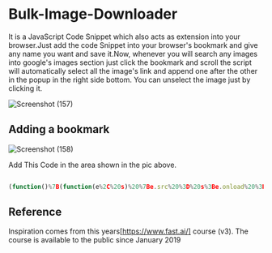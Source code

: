 # Bulk-Image-Downloader
It is a JavaScript Code Snippet which also acts as extension into your browser.Just add the code Snippet into your browser's bookmark and give any name you want and save it.Now, whenever you will search any images into google's images section just click the bookmark and scroll the script will automatically select all the image's link and append one after the other in the popup in the right side bottom. You can unselect the image just by clicking it.     

![Screenshot (157)](https://user-images.githubusercontent.com/42734141/62005617-8f887f00-b153-11e9-85b4-0327b02a186a.png)


## Adding a bookmark
![Screenshot (158)](https://user-images.githubusercontent.com/42734141/62006216-4a684b00-b15b-11e9-871b-23dba4211074.png)

Add This Code in the area shown in the pic above.
```javascript

(function()%7B(function(e%2C%20s)%20%7Be.src%20%3D%20s%3Be.onload%20%3D%20function()%20%7BjQuery.noConflict()%3BjQuery('%3Cstyle%20type%3D%22text%2Fcss%22%3E%20.remove%20%7B%20opacity%3A0.3%3B%7D%5Cn%20.urlmodal%20%7Bpadding%3A%2010px%3B%20background-color%3A%20%23eee%3B%20position%3A%20fixed%3B%20bottom%3A%200%3B%20right%3A%200%3B%20height%3A%20100px%3B%20width%3A%20300px%3B%20z-index%3A%201000%3B%7D%20.urlmodal%20textarea%20%7Bwidth%3A%20100%25%3B%20height%3A%20250px%3B%7D%3C%2Fstyle%3E').appendTo('head')%3BjQuery('%3Cdiv%20class%3D%22urlmodal%22%3E%3Ch3%3ELet%5C's%20create%20a%20dataset%3C%2Fh3%3E%3Ctextarea%3EScoll%20all%20the%20way%20down%5CnClick%20%22Show%20more%20images%22%5CnScroll%20more%5CnClick%20on%20the%20images%20you%20want%20to%20remove%20from%20the%20dataset%5CnThe%20urls%20will%20appear%20in%20this%20box%20for%20you%20to%20copy.%3C%2Ftextarea%3E%3C%2Fdiv%3E').appendTo('body')%3BjQuery('%23rg').on('click'%2C%20'.rg_di'%2C%20function()%20%7BjQuery(this).toggleClass('remove')%3BupdateUrls()%3Breturn%20false%3B%7D)%3BjQuery(window).scroll(updateUrls)%3BjQuery('.urlmodal%20textarea').focus(function()%20%7BupdateUrls()%3B%20setTimeout(selectText%2C%20100)%7D).mouseup(function()%20%7Breturn%20false%3B%7D)%3Bfunction%20updateUrls()%20%7Bvar%20urls%20%3D%20Array.from(document.querySelectorAll('.rg_di%3Anot(.remove)%20.rg_meta')).map(el%3D%3EJSON.parse(el.textContent).ou)%3Bvar%20search_term%20%3D%20jQuery('.gsfi').val()%3BjQuery('.urlmodal%20textarea').val(urls.join(%22%5Cn%22))%3BjQuery('.urlmodal%20h3').html(search_term%20%2B%20%22%3A%20%22%20%2B%20urls.length)%3B%7Dfunction%20selectText()%20%7BjQuery('.urlmodal%20textarea').select()%3B%7D%7D%3Bdocument.head.appendChild(e)%3B%7D)(document.createElement('script')%2C%20'%2F%2Fcode.jquery.com%2Fjquery-latest.min.js')%7D)()
```

## Reference
Inspiration comes from this years[https://www.fast.ai/] course (v3). The course is available to the public since January 2019
 




